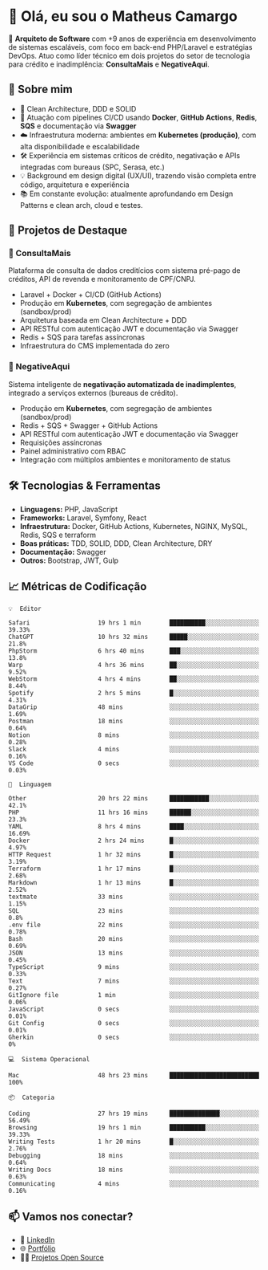 # 👋 Olá, eu sou o Matheus Camargo

🎯 **Arquiteto de Software** com +9 anos de experiência em desenvolvimento de sistemas escaláveis, com foco em back-end PHP/Laravel e estratégias DevOps. Atuo como líder técnico em dois projetos do setor de tecnologia para crédito e inadimplência: **ConsultaMais** e **NegativeAqui**.

## 🧠 Sobre mim

- 🚀 Clean Architecture, DDD e SOLID
- 🔁 Atuação com pipelines CI/CD usando **Docker**, **GitHub Actions**, **Redis**, **SQS** e documentação via **Swagger**
- ☁️ Infraestrutura moderna: ambientes em **Kubernetes (produção)**, com alta disponibilidade e escalabilidade
- 🛠️ Experiência em sistemas críticos de crédito, negativação e APIs integradas com bureaus (SPC, Serasa, etc.)
- 💡 Background em design digital (UX/UI), trazendo visão completa entre código, arquitetura e experiência
- 📚 Em constante evolução: atualmente aprofundando em Design Patterns e clean arch, cloud e testes.

## 🚧 Projetos de Destaque

### 🔹 ConsultaMais
Plataforma de consulta de dados creditícios com sistema pré-pago de créditos, API de revenda e monitoramento de CPF/CNPJ.

- Laravel + Docker + CI/CD (GitHub Actions)
- Produção em **Kubernetes**, com segregação de ambientes (sandbox/prod)
- Arquitetura baseada em Clean Architecture + DDD
- API RESTful com autenticação JWT e documentação via Swagger
- Redis + SQS para tarefas assíncronas
- Infraestrutura do CMS implementada do zero

### 🔹 NegativeAqui
Sistema inteligente de **negativação automatizada de inadimplentes**, integrado a serviços externos (bureaus de crédito).

- Produção em **Kubernetes**, com segregação de ambientes (sandbox/prod)
- Redis + SQS + Swagger + GitHub Actions
- API RESTful com autenticação JWT e documentação via Swagger
- Requisições assíncronas
- Painel administrativo com RBAC
- Integração com múltiplos ambientes e monitoramento de status

## 🛠️ Tecnologias & Ferramentas

- **Linguagens:** PHP, JavaScript
- **Frameworks:** Laravel, Symfony, React
- **Infraestrutura:** Docker, GitHub Actions, Kubernetes, NGINX, MySQL, Redis, SQS e terraform
- **Boas práticas:** TDD, SOLID, DDD, Clean Architecture, DRY
- **Documentação:** Swagger
- **Outros:** Bootstrap, JWT, Gulp

## 📈 Métricas de Codificação

```text
💡  Editor

Safari                   19 hrs 1 min        ██████████░░░░░░░░░░░░░░░     39.33%
ChatGPT                  10 hrs 32 mins      █████░░░░░░░░░░░░░░░░░░░░      21.8%
PhpStorm                 6 hrs 40 mins       ███░░░░░░░░░░░░░░░░░░░░░░      13.8%
Warp                     4 hrs 36 mins       ██░░░░░░░░░░░░░░░░░░░░░░░      9.52%
WebStorm                 4 hrs 4 mins        ██░░░░░░░░░░░░░░░░░░░░░░░      8.44%
Spotify                  2 hrs 5 mins        █░░░░░░░░░░░░░░░░░░░░░░░░      4.31%
DataGrip                 48 mins             ░░░░░░░░░░░░░░░░░░░░░░░░░      1.69%
Postman                  18 mins             ░░░░░░░░░░░░░░░░░░░░░░░░░      0.64%
Notion                   8 mins              ░░░░░░░░░░░░░░░░░░░░░░░░░      0.28%
Slack                    4 mins              ░░░░░░░░░░░░░░░░░░░░░░░░░      0.16%
VS Code                  0 secs              ░░░░░░░░░░░░░░░░░░░░░░░░░      0.03%
```
```text
💬  Linguagem

Other                    20 hrs 22 mins      ███████████░░░░░░░░░░░░░░      42.1%
PHP                      11 hrs 16 mins      ██████░░░░░░░░░░░░░░░░░░░      23.3%
YAML                     8 hrs 4 mins        ████░░░░░░░░░░░░░░░░░░░░░     16.69%
Docker                   2 hrs 24 mins       █░░░░░░░░░░░░░░░░░░░░░░░░      4.97%
HTTP Request             1 hr 32 mins        █░░░░░░░░░░░░░░░░░░░░░░░░      3.19%
Terraform                1 hr 17 mins        █░░░░░░░░░░░░░░░░░░░░░░░░      2.68%
Markdown                 1 hr 13 mins        █░░░░░░░░░░░░░░░░░░░░░░░░      2.52%
textmate                 33 mins             ░░░░░░░░░░░░░░░░░░░░░░░░░      1.15%
SQL                      23 mins             ░░░░░░░░░░░░░░░░░░░░░░░░░       0.8%
.env file                22 mins             ░░░░░░░░░░░░░░░░░░░░░░░░░      0.78%
Bash                     20 mins             ░░░░░░░░░░░░░░░░░░░░░░░░░      0.69%
JSON                     13 mins             ░░░░░░░░░░░░░░░░░░░░░░░░░      0.45%
TypeScript               9 mins              ░░░░░░░░░░░░░░░░░░░░░░░░░      0.33%
Text                     7 mins              ░░░░░░░░░░░░░░░░░░░░░░░░░      0.27%
GitIgnore file           1 min               ░░░░░░░░░░░░░░░░░░░░░░░░░      0.06%
JavaScript               0 secs              ░░░░░░░░░░░░░░░░░░░░░░░░░      0.01%
Git Config               0 secs              ░░░░░░░░░░░░░░░░░░░░░░░░░      0.01%
Gherkin                  0 secs              ░░░░░░░░░░░░░░░░░░░░░░░░░         0%
```
```text
💻  Sistema Operacional

Mac                      48 hrs 23 mins      █████████████████████████       100%
```
```text
📦  Categoria

Coding                   27 hrs 19 mins      ██████████████░░░░░░░░░░░     56.49%
Browsing                 19 hrs 1 min        ██████████░░░░░░░░░░░░░░░     39.33%
Writing Tests            1 hr 20 mins        █░░░░░░░░░░░░░░░░░░░░░░░░      2.76%
Debugging                18 mins             ░░░░░░░░░░░░░░░░░░░░░░░░░      0.64%
Writing Docs             18 mins             ░░░░░░░░░░░░░░░░░░░░░░░░░      0.63%
Communicating            4 mins              ░░░░░░░░░░░░░░░░░░░░░░░░░      0.16%
```

## 📫 Vamos nos conectar?

- 💼 [LinkedIn](https://www.linkedin.com/in/matheuscamargoxavier)
- 🌐 [Portfólio](https://matheuscamargo.co)
- 🧑‍💻 [Projetos Open Source](https://github.com/bymatheus)
